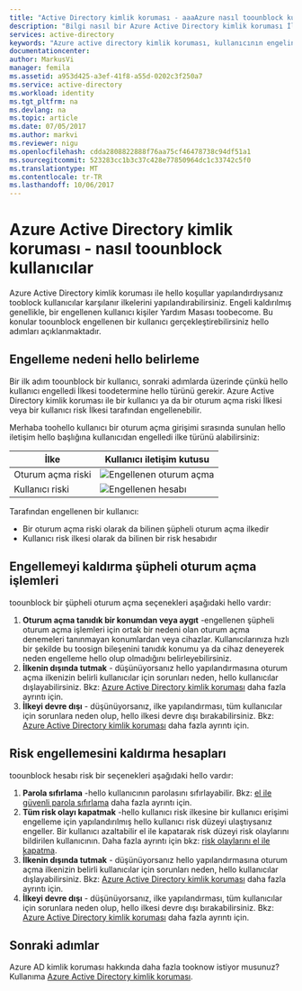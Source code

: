 ```yaml
---
title: "Active Directory kimlik koruması - aaaAzure nasıl toounblock kullanıcılar | Microsoft Docs"
description: "Bilgi nasıl bir Azure Active Directory kimlik koruması İlkesi tarafından engellendi kullanıcıların Engellemeyi Kaldır."
services: active-directory
keywords: "Azure active directory kimlik koruması, kullanıcının engelini kaldırma"
documentationcenter: 
author: MarkusVi
manager: femila
ms.assetid: a953d425-a3ef-41f8-a55d-0202c3f250a7
ms.service: active-directory
ms.workload: identity
ms.tgt_pltfrm: na
ms.devlang: na
ms.topic: article
ms.date: 07/05/2017
ms.author: markvi
ms.reviewer: nigu
ms.openlocfilehash: cdda2808822888f76aa75cf46478738c94df51a1
ms.sourcegitcommit: 523283cc1b3c37c428e77850964dc1c33742c5f0
ms.translationtype: MT
ms.contentlocale: tr-TR
ms.lasthandoff: 10/06/2017
---
```

# <a name="azure-active-directory-identity-protection---how-toounblock-users"></a>Azure Active Directory kimlik koruması - nasıl toounblock kullanıcılar
Azure Active Directory kimlik koruması ile hello koşullar yapılandırdıysanız tooblock kullanıcılar karşılanır ilkelerini yapılandırabilirsiniz. Engeli kaldırılmış genellikle, bir engellenen kullanıcı kişiler Yardım Masası toobecome. Bu konular toounblock engellenen bir kullanıcı gerçekleştirebilirsiniz hello adımları açıklanmaktadır.

## <a name="determine-hello-reason-for-blocking"></a>Engelleme nedeni hello belirleme
Bir ilk adım toounblock bir kullanıcı, sonraki adımlarda üzerinde çünkü hello kullanıcı engelledi İlkesi toodetermine hello türünü gerekir.
Azure Active Directory kimlik koruması ile bir kullanıcı ya da bir oturum açma riski İlkesi veya bir kullanıcı risk İlkesi tarafından engellenebilir.

Merhaba toohello kullanıcı bir oturum açma girişimi sırasında sunulan hello iletişim hello başlığına kullanıcıdan engelledi ilke türünü alabilirsiniz:

| İlke | Kullanıcı iletişim kutusu |
| --- | --- |
| Oturum açma riski |![Engellenen oturum açma](./media/active-directory-identityprotection-unblock-howto/02.png) |
| Kullanıcı riski |![Engellenen hesabı](./media/active-directory-identityprotection-unblock-howto/104.png) |

Tarafından engellenen bir kullanıcı:

* Bir oturum açma riski olarak da bilinen şüpheli oturum açma ilkedir
* Kullanıcı risk ilkesi olarak da bilinen bir risk hesabıdır

## <a name="unblocking-suspicious-sign-ins"></a>Engellemeyi kaldırma şüpheli oturum açma işlemleri
toounblock bir şüpheli oturum açma seçenekleri aşağıdaki hello vardır:

1. **Oturum açma tanıdık bir konumdan veya aygıt** -engellenen şüpheli oturum açma işlemleri için ortak bir nedeni olan oturum açma denemeleri tanınmayan konumlardan veya cihazlar. Kullanıcılarınıza hızlı bir şekilde bu toosign bileşenini tanıdık konumu ya da cihaz deneyerek neden engelleme hello olup olmadığını belirleyebilirsiniz.
2. **İlkenin dışında tutmak** - düşünüyorsanız hello yapılandırmasına oturum açma ilkenizin belirli kullanıcılar için sorunları neden, hello kullanıcılar dışlayabilirsiniz. Bkz: [Azure Active Directory kimlik koruması](active-directory-identityprotection.md) daha fazla ayrıntı için.
3. **İlkeyi devre dışı** - düşünüyorsanız, ilke yapılandırması, tüm kullanıcılar için sorunlara neden olup, hello ilkesi devre dışı bırakabilirsiniz. Bkz: [Azure Active Directory kimlik koruması](active-directory-identityprotection.md) daha fazla ayrıntı için.

## <a name="unblocking-accounts-at-risk"></a>Risk engellemesini kaldırma hesapları
toounblock hesabı risk bir seçenekleri aşağıdaki hello vardır:

1. **Parola sıfırlama** -hello kullanıcının parolasını sıfırlayabilir. Bkz: [el ile güvenli parola sıfırlama](active-directory-identityprotection.md#manual-secure-password-reset) daha fazla ayrıntı için.
2. **Tüm risk olayı kapatmak** -hello kullanıcı risk ilkesine bir kullanıcı erişimi engelleme için yapılandırılmış hello kullanıcı risk düzeyi ulaştıysanız engeller. Bir kullanıcı azaltabilir el ile kapatarak risk düzeyi risk olaylarını bildirilen kullanıcının. Daha fazla ayrıntı için bkz: [risk olaylarını el ile kapatma](active-directory-identityprotection.md#closing-risk-events-manually).
3. **İlkenin dışında tutmak** - düşünüyorsanız hello yapılandırmasına oturum açma ilkenizin belirli kullanıcılar için sorunları neden, hello kullanıcılar dışlayabilirsiniz. Bkz: [Azure Active Directory kimlik koruması](active-directory-identityprotection.md) daha fazla ayrıntı için.
4. **İlkeyi devre dışı** - düşünüyorsanız, ilke yapılandırması, tüm kullanıcılar için sorunlara neden olup, hello ilkesi devre dışı bırakabilirsiniz. Bkz: [Azure Active Directory kimlik koruması](active-directory-identityprotection.md) daha fazla ayrıntı için.

## <a name="next-steps"></a>Sonraki adımlar
 Azure AD kimlik koruması hakkında daha fazla tooknow istiyor musunuz? Kullanıma [Azure Active Directory kimlik koruması](active-directory-identityprotection.md).
